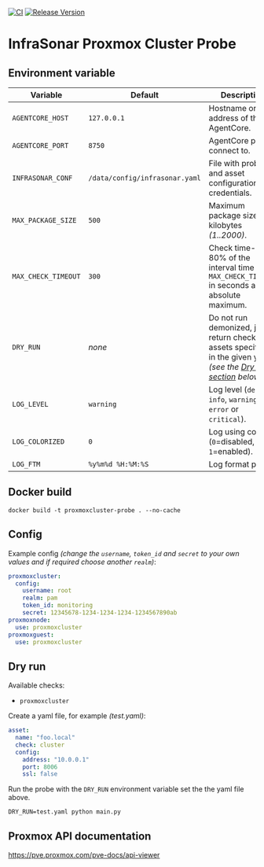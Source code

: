 [![CI](https://github.com/infrasonar/proxmoxcluster-probe/workflows/CI/badge.svg)](https://github.com/infrasonar/proxmoxcluster-probe/actions)
[![Release Version](https://img.shields.io/github/release/infrasonar/proxmoxcluster-probe)](https://github.com/infrasonar/proxmoxcluster-probe/releases)

# InfraSonar Proxmox Cluster Probe

## Environment variable

Variable            | Default                        | Description
------------------- | ------------------------------ | ------------
`AGENTCORE_HOST`    | `127.0.0.1`                    | Hostname or Ip address of the AgentCore.
`AGENTCORE_PORT`    | `8750`                         | AgentCore port to connect to.
`INFRASONAR_CONF`   | `/data/config/infrasonar.yaml` | File with probe and asset configuration like credentials.
`MAX_PACKAGE_SIZE`  | `500`                          | Maximum package size in kilobytes _(1..2000)_.
`MAX_CHECK_TIMEOUT` | `300`                          | Check time-out is 80% of the interval time with `MAX_CHECK_TIMEOUT` in seconds as absolute maximum.
`DRY_RUN`           | _none_                         | Do not run demonized, just return checks and assets specified in the given yaml _(see the [Dry run section](#dry-run) below)_.
`LOG_LEVEL`         | `warning`                      | Log level (`debug`, `info`, `warning`, `error` or `critical`).
`LOG_COLORIZED`     | `0`                            | Log using colors (`0`=disabled, `1`=enabled).
`LOG_FTM`           | `%y%m%d %H:%M:%S`              | Log format prefix.

## Docker build

```
docker build -t proxmoxcluster-probe . --no-cache
```

## Config

Example config _(change the `username`, `token_id` and `secret` to your own values and if required choose another `realm`)_:

```yaml
proxmoxcluster:
  config:
    username: root
    realm: pam
    token_id: monitoring
    secret: 12345678-1234-1234-1234-1234567890ab
proxmoxnode:
  use: proxmoxcluster
proxmoxguest:
  use: proxmoxcluster
```

## Dry run

Available checks:
- `proxmoxcluster`

Create a yaml file, for example _(test.yaml)_:

```yaml
asset:
  name: "foo.local"
  check: cluster
  config:
    address: "10.0.0.1"
    port: 8006
    ssl: false
```

Run the probe with the `DRY_RUN` environment variable set the the yaml file above.

```
DRY_RUN=test.yaml python main.py
```

## Proxmox API documentation

https://pve.proxmox.com/pve-docs/api-viewer
